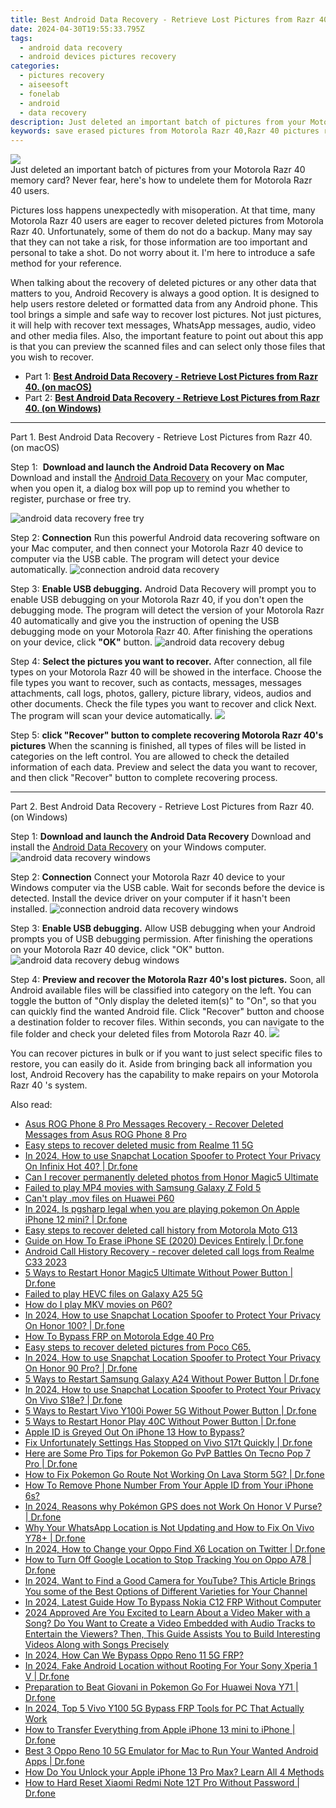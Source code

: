 ```yaml
---
title: Best Android Data Recovery - Retrieve Lost Pictures from Razr 40.
date: 2024-04-30T19:55:33.795Z
tags: 
  - android data recovery
  - android devices pictures recovery
categories: 
  - pictures recovery
  - aiseesoft
  - fonelab
  - android
  - data recovery
description: Just deleted an important batch of pictures from your Motorola Razr 40 memory card? Never fear, here's how to undelete them for Motorola Razr 40 users.
keywords: save erased pictures from Motorola Razr 40,Razr 40 pictures recovery,Motorola Razr 40 pictures recovery,regain missing pictures,retrieve wiped pictures Motorola Razr 40,undelete pictures from Motorola,Motorola pictures recovery software,how can i get pictures back on Motorola,recover deleted pictures 2018 for Motorola,how to refind deleted pictures from Motorola,how to retrieve pictures from Motorola,pictures disappear Razr 40
---
```


<img src="https://img0mobiles.techidaily.com/images/best-assets/devices/motorola/motorola-razr-40/1.jpg" class="atpl-imgstyle"  />

<div class="atpl-content atpl-for-fonelab-android recover-pictures">

<div class="atpl-post-description-part-1">
Just deleted an important batch of pictures from your Motorola Razr 40 memory card? Never fear, here's how to undelete them for Motorola Razr 40 users.
</div>

<div class="atpl-post-description-part-2">
<div class="tpl-content-sub-paragraph-normal">
  <p>
    Pictures loss happens unexpectedly with misoperation. At that time, many Motorola Razr 40 users are eager to recover deleted pictures from Motorola Razr 40. Unfortunately, some of them do not do a backup. Many may say that they can not take a risk, for those information are too important and personal to take a shot. Do not worry about it. I'm here to introduce a safe method for your reference.
  </p>
</div>
</div>

<div class="atpl-post-description-part-3">
<div class="tpl-content-sub-paragraph-content">
  <p>
    When talking about the recovery of deleted pictures or any other data that matters to you, Android Recovery is always a good option. It is designed to help users restore deleted or formatted data from any Android phone. This tool brings a simple and safe way to recover lost pictures. Not just pictures, it will help with recover text messages, WhatsApp messages, audio, video and other media files. Also, the important feature to point out about this app is that you can preview the scanned files and can select only those files that you wish to recover.
  </p>
</div>
</div>

<ul>
  <li>Part 1: <strong><a href="#p1"> Best Android Data Recovery - Retrieve Lost Pictures from Razr 40.  (on macOS)</a></strong></li>
  <li>Part 2: <strong><a href="#p2"> Best Android Data Recovery - Retrieve Lost Pictures from Razr 40.  (on Windows)</a></strong></li>
</ul>



<!-- Part 1 -->
<a id="p1" name="p1" ></a><hr>

<div>
  <span class="atpl-step-part-style">Part 1. Best Android Data Recovery - Retrieve Lost Pictures from Razr 40. (on macOS)</span>
</div>  

<span class="atpl-stepstyle-a"><span>Step 1: </span></span> <strong>Download and launch the Android Data Recovery on Mac</strong>
Download and install the <a href="https://tools.techidaily.com/aiseesoft-android-data-recovery/" >Android Data Recovery</a> on your Mac computer, when you open it, a dialog box will pop up to remind you whether to register, purchase or free try.

<img src="https://tools.techidaily.com/images/apps/aiseesoft/android-data-recovery/mac-free-try.png" class="atpl-imgstyle" alt="android data recovery free try" />

<span class="atpl-stepstyle-a"><span>Step 2: </span></span> <strong>Connection</strong>
Run this powerful Android data recovering software on your Mac computer, and then connect your Motorola Razr 40 device to computer via the USB cable. The program will detect your device automatically.
<img src="https://tools.techidaily.com/images/apps/aiseesoft/android-data-recovery/mac-connection-interface.jpg" class="atpl-imgstyle" alt="connection android data recovery" />

<span class="atpl-stepstyle-a"><span>Step 3: </span></span> <strong>Enable USB debugging.</strong>
Android Data Recovery will prompt you to enable USB debugging on your Motorola Razr 40, if you don't open the debugging mode. The program will detect the version of your Motorola Razr 40 automatically and give you the instruction of opening the USB debugging mode on your Motorola Razr 40. After finishing the operations on your device, click <strong>"OK"</strong> button.
<img src="https://tools.techidaily.com/images/apps/aiseesoft/android-data-recovery/mac-android-usb-debug.jpg"  class="atpl-imgstyle" alt="android data recovery debug" />

<span class="atpl-stepstyle-a"><span>Step 4: </span></span> <strong>Select the pictures you want to recover.</strong>
After connection, all file types on your Motorola Razr 40 will be showed in the interface. Choose the file types you want to recover, such as contacts, messages, messages attachments, call logs, photos, gallery, picture library, videos, audios and other documents. Check the file types you want to recover and click Next. The program will scan your device automatically.
<img src="https://tools.techidaily.com/images/apps/aiseesoft/android-data-recovery/mac-choose-type-photos.jpg" class="atpl-imgstyle"  />

<span class="atpl-stepstyle-a"><span>Step 5: </span></span> <strong>click "Recover" button to  complete recovering Motorola Razr 40's pictures</strong>
When the scanning is finished, all types of files will be listed in categories on the left control. You are allowed to check the detailed information of each data. Preview and select the data you want to recover, and then click "Recover" button to complete recovering process.


<a id="p2" name="p2"></a><hr>

<!-- Part 2 -->
<div>
  <span class="atpl-step-part-style">Part 2. Best Android Data Recovery - Retrieve Lost Pictures from Razr 40. (on Windows)</span>
</div>

<span class="atpl-stepstyle-a"><span>Step 1: </span></span> <strong>Download and launch the Android Data Recovery</strong>
Download and install the <a href="https://tools.techidaily.com/aiseesoft-android-data-recovery/" >Android Data Recovery</a> on your Windows computer.
<img src="https://tools.techidaily.com/images/apps/aiseesoft/android-data-recovery/win-start-interface.png"  class="atpl-imgstyle" alt="android data recovery windows" />

<span class="atpl-stepstyle-a"><span>Step 2: </span></span> <strong>Connection</strong>
Connect your Motorola Razr 40 device to your Windows computer via the USB cable. Wait for seconds before the device is detected. Install the device driver on your computer if it hasn't been installed.
<img src="https://tools.techidaily.com/images/apps/aiseesoft/android-data-recovery/win-connection-interface.png" class="atpl-imgstyle" alt="connection android data recovery windows" />

<span class="atpl-stepstyle-a"><span>Step 3: </span></span> <strong>Enable USB debugging.</strong>
Allow USB debugging when your Android prompts you of USB debugging permission. After finishing the operations on your Motorola Razr 40 device, click "OK" button.
<img src="https://tools.techidaily.com/images/apps/aiseesoft/android-data-recovery/win-android-usb-debug.png" class="atpl-imgstyle" alt="android data recovery debug windows" />

<span class="atpl-stepstyle-a"><span>Step 4: </span></span> <strong>Preview and recover the Motorola Razr 40's lost pictures.</strong>
Soon, all Android available files will be classified into category on the left. You can toggle the button of "Only display the deleted item(s)" to "On", so that you can quickly find the wanted Android file. Click "Recover" button and choose a destination folder to recover files. Within seconds, you can navigate to the file folder and check your deleted files from Motorola Razr 40.
<img src="https://tools.techidaily.com/images/apps/aiseesoft/android-data-recovery/win-recover-photos.png" class="atpl-imgstyle"  />

<div class="atpl-post-description-part-4">
<div class="tpl-content-sub-paragraph-normal">
    <p>
        You can recover pictures in bulk or if you want to just select specific files to restore, you can easily do it. Aside from bringing back all information you lost, Android Recovery has the capability to make repairs on your Motorola Razr 40 's system.
    </p>
</div>
</div>

<ins class="adsbygoogle"
     style="display:block"
     data-ad-client="ca-pub-7571918770474297"
     data-ad-slot="8358498916"
     data-ad-format="auto"
     data-full-width-responsive="true"></ins>



</div>
<ins class="adsbygoogle"
    style="display:block"
    data-ad-format="autorelaxed"
    data-ad-client="ca-pub-7571918770474297"
    data-ad-slot="1223367746"></ins>

<span class="atpl-alsoreadstyle">Also read:</span>
<div><ul>
<li><a href="https://phone-solutions.techidaily.com/asus-rog-phone-8-pro-messages-recovery-recover-deleted-messages-from-asus-rog-phone-8-pro-by-fonelab-android-recover-messages/"><u>Asus ROG Phone 8 Pro Messages Recovery - Recover Deleted Messages from Asus ROG Phone 8 Pro</u></a></li>
<li><a href="https://phone-solutions.techidaily.com/easy-steps-to-recover-deleted-music-from-realme-11-5g-by-fonelab-android-recover-music/"><u>Easy steps to recover deleted music from Realme 11 5G</u></a></li>
<li><a href="https://phone-solutions.techidaily.com/in-2024-how-to-use-snapchat-location-spoofer-to-protect-your-privacy-on-infinix-hot-40-drfone-by-drfone-virtual-android/"><u>In 2024, How to use Snapchat Location Spoofer to Protect Your Privacy On Infinix Hot 40? | Dr.fone</u></a></li>
<li><a href="https://phone-solutions.techidaily.com/can-i-recover-permanently-deleted-photos-from-honor-magic5-ultimate-by-stellar-photo-recovery-android-mobile-photo-recover/"><u>Can I recover permanently deleted photos from Honor Magic5 Ultimate</u></a></li>
<li><a href="https://phone-solutions.techidaily.com/failed-to-play-mp4-movies-with-samsung-galaxy-z-fold-5-by-aiseesoft-video-converter-play-mp4-on-android/"><u>Failed to play MP4 movies with Samsung Galaxy Z Fold 5</u></a></li>
<li><a href="https://phone-solutions.techidaily.com/can-t-play-mov-files-on-huawei-p60-by-aiseesoft-video-converter-play-mov-on-android/"><u>Can't play .mov files on Huawei P60</u></a></li>
<li><a href="https://phone-solutions.techidaily.com/in-2024-is-pgsharp-legal-when-you-are-playing-pokemon-on-apple-iphone-12-mini-drfone-by-drfone-virtual-ios/"><u>In 2024, Is pgsharp legal when you are playing pokemon On Apple iPhone 12 mini? | Dr.fone</u></a></li>
<li><a href="https://phone-solutions.techidaily.com/easy-steps-to-recover-deleted-call-history-from-motorola-moto-g13-by-fonelab-android-recover-call-logs/"><u>Easy steps to recover deleted call history from Motorola Moto G13</u></a></li>
<li><a href="https://phone-solutions.techidaily.com/guide-on-how-to-erase-iphone-se-2020-devices-entirely-drfone-by-drfone-ios-full-data-eraser-ios-full-data-eraser/"><u>Guide on How To Erase iPhone SE (2020) Devices Entirely | Dr.fone</u></a></li>
<li><a href="https://phone-solutions.techidaily.com/android-call-history-recovery-recover-deleted-call-logs-from-realme-c33-2023-by-fonelab-android-recover-call-logs/"><u>Android Call History Recovery - recover deleted call logs from Realme C33 2023</u></a></li>
<li><a href="https://phone-solutions.techidaily.com/5-ways-to-restart-honor-magic5-ultimate-without-power-button-drfone-by-drfone-reset-android-reset-android/"><u>5 Ways to Restart Honor Magic5 Ultimate Without Power Button | Dr.fone</u></a></li>
<li><a href="https://phone-solutions.techidaily.com/failed-to-play-hevc-files-on-galaxy-a25-5g-by-aiseesoft-video-converter-play-hevc-video-on-android/"><u>Failed to play HEVC files on Galaxy A25 5G</u></a></li>
<li><a href="https://phone-solutions.techidaily.com/how-do-i-play-mkv-movies-on-p60-by-aiseesoft-video-converter-play-mkv-on-android/"><u>How do I play MKV movies on P60?</u></a></li>
<li><a href="https://phone-solutions.techidaily.com/in-2024-how-to-use-snapchat-location-spoofer-to-protect-your-privacy-on-honor-100-drfone-by-drfone-virtual-android/"><u>In 2024, How to use Snapchat Location Spoofer to Protect Your Privacy On Honor 100? | Dr.fone</u></a></li>
<li><a href="https://phone-solutions.techidaily.com/how-to-bypass-frp-on-motorola-edge-40-pro-by-drfone-android-unlock-remove-google-frp/"><u>How To Bypass FRP on Motorola Edge 40 Pro</u></a></li>
<li><a href="https://phone-solutions.techidaily.com/easy-steps-to-recover-deleted-pictures-from-poco-c65-by-fonelab-android-recover-pictures/"><u>Easy steps to recover deleted pictures from Poco C65.</u></a></li>
<li><a href="https://phone-solutions.techidaily.com/in-2024-how-to-use-snapchat-location-spoofer-to-protect-your-privacy-on-honor-90-pro-drfone-by-drfone-virtual-android/"><u>In 2024, How to use Snapchat Location Spoofer to Protect Your Privacy On Honor 90 Pro? | Dr.fone</u></a></li>
<li><a href="https://phone-solutions.techidaily.com/5-ways-to-restart-samsung-galaxy-a24-without-power-button-drfone-by-drfone-reset-android-reset-android/"><u>5 Ways to Restart Samsung Galaxy A24 Without Power Button | Dr.fone</u></a></li>
<li><a href="https://phone-solutions.techidaily.com/in-2024-how-to-use-snapchat-location-spoofer-to-protect-your-privacy-on-vivo-s18e-drfone-by-drfone-virtual-android/"><u>In 2024, How to use Snapchat Location Spoofer to Protect Your Privacy On Vivo S18e? | Dr.fone</u></a></li>
<li><a href="https://phone-solutions.techidaily.com/5-ways-to-restart-vivo-y100i-power-5g-without-power-button-drfone-by-drfone-reset-android-reset-android/"><u>5 Ways to Restart Vivo Y100i Power 5G Without Power Button | Dr.fone</u></a></li>
<li><a href="https://phone-solutions.techidaily.com/5-ways-to-restart-honor-play-40c-without-power-button-drfone-by-drfone-reset-android-reset-android/"><u>5 Ways to Restart Honor Play 40C Without Power Button | Dr.fone</u></a></li>
<li><a href="https://apple-account.techidaily.com/apple-id-is-greyed-out-on-iphone-13-how-to-bypass-by-drfone-ios/"><u>Apple ID is Greyed Out On iPhone 13 How to Bypass?</u></a></li>
<li><a href="https://howto.techidaily.com/fix-unfortunately-settings-has-stopped-on-vivo-s17t-quickly-drfone-by-drfone-fix-android-problems-fix-android-problems/"><u>Fix Unfortunately Settings Has Stopped on Vivo S17t Quickly | Dr.fone</u></a></li>
<li><a href="https://android-pokemon-go.techidaily.com/here-are-some-pro-tips-for-pokemon-go-pvp-battles-on-tecno-pop-7-pro-drfone-by-drfone-virtual-android/"><u>Here are Some Pro Tips for Pokemon Go PvP Battles On Tecno Pop 7 Pro | Dr.fone</u></a></li>
<li><a href="https://android-pokemon-go.techidaily.com/how-to-fix-pokemon-go-route-not-working-on-lava-storm-5g-drfone-by-drfone-virtual-android/"><u>How to Fix Pokemon Go Route Not Working On Lava Storm 5G? | Dr.fone</u></a></li>
<li><a href="https://apple-account.techidaily.com/how-to-remove-phone-number-from-your-apple-id-from-your-iphone-6s-by-drfone-ios/"><u>How To Remove Phone Number From Your Apple ID from Your iPhone 6s?</u></a></li>
<li><a href="https://pokemon-go-android.techidaily.com/in-2024-reasons-why-pokemon-gps-does-not-work-on-honor-v-purse-drfone-by-drfone-virtual-android/"><u>In 2024, Reasons why Pokémon GPS does not Work On Honor V Purse? | Dr.fone</u></a></li>
<li><a href="https://location-social.techidaily.com/why-your-whatsapp-location-is-not-updating-and-how-to-fix-on-vivo-y78plus-drfone-by-drfone-virtual-android/"><u>Why Your WhatsApp Location is Not Updating and How to Fix On Vivo Y78+ | Dr.fone</u></a></li>
<li><a href="https://location-social.techidaily.com/in-2024-how-to-change-your-oppo-find-x6-location-on-twitter-drfone-by-drfone-virtual-android/"><u>In 2024, How to Change your Oppo Find X6 Location on Twitter | Dr.fone</u></a></li>
<li><a href="https://android-location-track.techidaily.com/how-to-turn-off-google-location-to-stop-tracking-you-on-oppo-a78-drfone-by-drfone-virtual-android/"><u>How to Turn Off Google Location to Stop Tracking You on Oppo A78 | Dr.fone</u></a></li>
<li><a href="https://ai-editing-video.techidaily.com/in-2024-want-to-find-a-good-camera-for-youtube-this-article-brings-you-some-of-the-best-options-of-different-varieties-for-your-channel/"><u>In 2024, Want to Find a Good Camera for YouTube? This Article Brings You some of the Best Options of Different Varieties for Your Channel</u></a></li>
<li><a href="https://android-frp.techidaily.com/in-2024-latest-guide-how-to-bypass-nokia-c12-frp-without-computer-by-drfone-android/"><u>In 2024, Latest Guide How To Bypass Nokia C12 FRP Without Computer</u></a></li>
<li><a href="https://ai-editing-video.techidaily.com/2024-approved-are-you-excited-to-learn-about-a-video-maker-with-a-song-do-you-want-to-create-a-video-embedded-with-audio-tracks-to-entertain-the-viewers-the/"><u>2024 Approved Are You Excited to Learn About a Video Maker with a Song? Do You Want to Create a Video Embedded with Audio Tracks to Entertain the Viewers? Then, This Guide Assists You to Build Interesting Videos Along with Songs Precisely</u></a></li>
<li><a href="https://android-frp.techidaily.com/in-2024-how-can-we-bypass-oppo-reno-11-5g-frp-by-drfone-android/"><u>In 2024, How Can We Bypass Oppo Reno 11 5G FRP?</u></a></li>
<li><a href="https://android-location.techidaily.com/in-2024-fake-android-location-without-rooting-for-your-sony-xperia-1-v-drfone-by-drfone-virtual/"><u>In 2024, Fake Android Location without Rooting For Your Sony Xperia 1 V | Dr.fone</u></a></li>
<li><a href="https://android-pokemon-go.techidaily.com/preparation-to-beat-giovani-in-pokemon-go-for-huawei-nova-y71-drfone-by-drfone-virtual-android/"><u>Preparation to Beat Giovani in Pokemon Go For Huawei Nova Y71 | Dr.fone</u></a></li>
<li><a href="https://bypass-frp.techidaily.com/in-2024-top-5-vivo-y100-5g-bypass-frp-tools-for-pc-that-actually-work-by-drfone-android/"><u>In 2024, Top 5 Vivo Y100 5G Bypass FRP Tools for PC That Actually Work</u></a></li>
<li><a href="https://iphone-transfer.techidaily.com/how-to-transfer-everything-from-apple-iphone-13-mini-to-iphone-drfone-by-drfone-transfer-from-ios/"><u>How to Transfer Everything from Apple iPhone 13 mini to iPhone | Dr.fone</u></a></li>
<li><a href="https://screen-mirror.techidaily.com/best-3-oppo-reno-10-5g-emulator-for-mac-to-run-your-wanted-android-apps-drfone-by-drfone-android/"><u>Best 3 Oppo Reno 10 5G Emulator for Mac to Run Your Wanted Android Apps | Dr.fone</u></a></li>
<li><a href="https://ios-unlock.techidaily.com/how-do-you-unlock-your-apple-iphone-13-pro-max-learn-all-4-methods-by-drfone-ios/"><u>How Do You Unlock your Apple iPhone 13 Pro Max? Learn All 4 Methods</u></a></li>
<li><a href="https://techidaily.com/how-to-hard-reset-xiaomi-redmi-note-12t-pro-without-password-drfone-by-drfone-reset-android-reset-android/"><u>How to Hard Reset Xiaomi Redmi Note 12T Pro Without Password | Dr.fone</u></a></li>
</ul></div>

